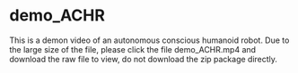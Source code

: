 # demo_ACHR
This is a demon video of an autonomous conscious humanoid robot. Due to the large size of the file, please click the file demo_ACHR.mp4 and download the raw file to view, do not download the zip package directly.
